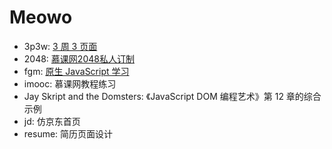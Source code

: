 # Meowo

- 3p3w: [3 周 3 页面](https://juntao.gitbooks.io/3-web-designs-in-3-weeks/content/)
- 2048: [慕课网2048私人订制](http://www.imooc.com/learn/76)
- fgm: [原生 JavaScript 学习](http://fgm.cc/learn/)
- imooc: 慕课网教程练习
- Jay Skript and the Domsters: 《JavaScript DOM 编程艺术》第 12 章的综合示例
- jd: 仿京东首页
- resume: 简历页面设计
